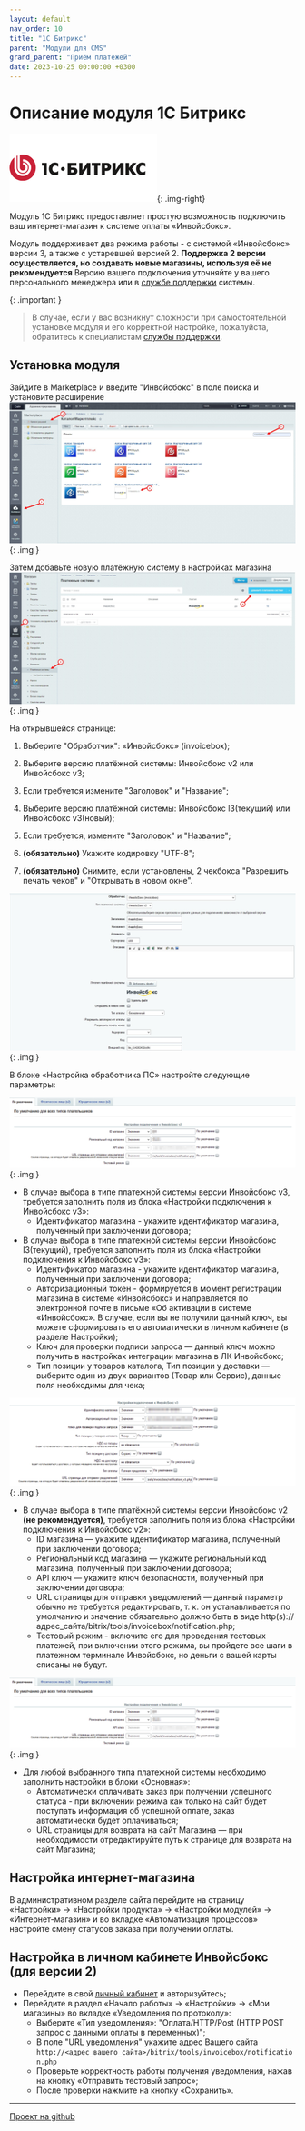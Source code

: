 ```yaml
---
layout: default
nav_order: 10
title: "1С Битрикс"
parent: "Модули для CMS"
grand_parent: "Приём платежей"
date: 2023-10-25 00:00:00 +0300
---
```


# Описание модуля 1С Битрикс

![1С Битрикс](/assets/images/cms/1s_bitrix.svg){: .img-right}

Модуль 1С Битрикс предоставляет простую возможность подключить ваш интернет-магазин к системе оплаты «Инвойсбокс».

Модуль поддерживает два режима работы - с системой «Инвойсбокс» версии 3, а также с устаревшей версией 2.
**Поддержка 2 версии осуществляется, но создавать новые магазины, используя её не рекомендуется**
Версию вашего подключения уточняйте у вашего персонального менеджера или в [службе поддержки](https://www.invoicebox.ru/ru/contacts/feedback.html) системы.

{: .important }
> В случае, если у вас возникнут сложности при самостоятельной установке модуля и его корректной настройке,
пожалуйста, обратитесь к специалистам [службы поддержки](https://www.invoicebox.ru/ru/contacts/feedback.html).

## Установка модуля

Зайдите в Marketplace и введите "Инвойсбокс" в поле поиска и установите расширение
![1С Битрикс](/assets/images/cms/1c-bitrix/7.jpg){: .img }

Затем добавьте новую платёжную систему в настройках магазина
![1С Битрикс](/assets/images/cms/1c-bitrix/8.jpg){: .img }

На открывшейся странице:

1. Выберите "Обработчик": «Инвойсбокс» (invoicebox);

2. Выберите версию платёжной системы: Инвойсбокс v2 или Инвойсбокс v3;
3. Если требуется измените "Заголовок" и "Название";
2. Выберите версию платёжной системы: Инвойсбокс l3(текущий) или Инвойсбокс v3(новый);
3. Если требуется, измените "Заголовок" и "Название";
4. **(обязательно)** Укажите кодировку "UTF-8";
5. **(обязательно)** Снимите, если установлены, 2 чекбокса "Разрешить печать чеков" и "Открывать в новом окне".

![1С Битрикс](/assets/images/cms/1c-bitrix/1.jpg){: .img }

В блоке «Настройка обработчика ПС» настройте следующие параметры:

![1С Битрикс](/assets/images/cms/1c-bitrix/2.png){: .img }

- В случае выбора в типе платежной системы версии Инвойсбокс v3, требуется заполнить поля из блока «Настройки подключения к Инвойсбокс v3»:
  - Идентификатор магазина -  укажите идентификатор магазина, полученный при заключении договора;
- В случае выбора в типе платежной системы версии Инвойсбокс l3(текущий), требуется заполнить поля из блока «Настройки подключения к Инвойсбокс v3»:
  - Идентификатор магазина - укажите идентификатор магазина, полученный при заключении договора;
  - Авторизационный токен - формируется в момент регистрации магазина в системе «Инвойсбокс» и направляется по электронной почте в письме «Об активации в системе «Инвойсбокс». В случае, если вы не получили данный ключ, вы можете сформировать его автоматически в личном кабинете (в разделе Настройки);
  - Ключ для проверки подписи запроса — данный ключ можно получить в настройках интеграции магазина в ЛК Инвойсбокс;
  - Тип позиции у товаров каталога, Тип позиции у доставки — выберите один из двух вариантов (Товар или Сервис), данные поля необходимы для чека;

![1С Битрикс](/assets/images/cms/1c-bitrix/3.png){: .img }

- В случае выбора в типе платёжной системы версии Инвойсбокс v2 **(не рекомендуется)**, требуется заполнить поля из блока «Настройки подключения к Инвойсбокс v2»:
  - ID магазина — укажите идентификатор магазина, полученный при заключении договора;
  - Региональный код магазина — укажите региональный код магазина, полученный при заключении договора;
  - API ключ — укажите ключ безопасности, полученный при заключении договора;
  - URL страницы для отправки уведомлений — данный параметр обычно не требуется редактировать, т. к. он устанавливается по умолчанию и значение обязательно должно быть в виде http(s)://адрес_сайта/bitrix/tools/invoicebox/notification.php;
  - Тестовый режим - включите его для проведения тестовых платежей, при включении этого режима, вы пройдете все шаги в платежном терминале Инвойсбокс, но деньги с вашей карты списаны не будут.

![1С Битрикс](/assets/images/cms/1c-bitrix/2.png){: .img }


- Для любой выбранного типа платежной системы необходимо заполнить настройки в блоки «Основная»:
  - Автоматически оплачивать заказ при получении успешного статуса - при включении режима как только на сайт будет поступать информация об успешной оплате, заказ автоматически будет оплачиваться;
  - URL страницы для возврата на сайт Магазина  — при необходимости отредактируйте путь к странице для возврата на сайт Магазина;
    
## Настройка интернет-магазина

В административном разделе сайта перейдите на страницу «Настройки» → «Настройки продукта» → «Настройки модулей» → «Интернет-магазин»
и во вкладке «Автоматизация процессов» настройте смену статусов заказа при получении оплаты.

## Настройка в личном кабинете Инвойсбокс (для версии 2)

- Перейдите в свой [личный кабинет](https://business.invoicebox.ru/) и авторизуйтесь;
- Перейдите в раздел «Начало работы» → «Настройки» → «Мои магазины» во вкладке «Уведомления по протоколу»:
  - Выберите «Тип уведомления»: "Оплата/HTTP/Post (HTTP POST запрос с данными оплаты в переменных)";
  - В поле "URL уведомления" укажите адрес Вашего сайта `http://<адрес_вашего_сайта>/bitrix/tools/invoicebox/notification.php`
  - Проверьте корректность работы получения уведомления, нажав на кнопку «Отправить тестовый запрос»;
  - После проверки нажмите на кнопку «Сохранить».


---

[Проект на github](https://github.com/InvoiceBox/1c-bitrix)

